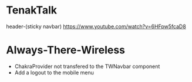 # TenakTalk

header-(sticky navbar)
https://www.youtube.com/watch?v=6HFpw5fcaD8

# Always-There-Wireless

-   ChakraProvider not transfered to the TWNavbar component
-   Add a logout to the mobile menu
